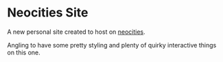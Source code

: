 # Neocities Site
<p>A new personal site created to host on <a href=https://nymphofthevales.neocities.org>neocities</a>.</p>
<p>Angling to have some pretty styling and plenty of quirky interactive things on this one.</p>
